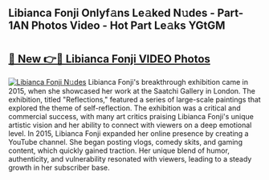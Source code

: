 ## Libianca Fonji Onlyf𝚊ns Le𝚊ked N𝚞des - Part-1AN Photos Video - Hot Part Le𝚊ks YGtGM

# <h2><a href="http://ab64549.deff.icu/?id=Libianca+Fonji">🔗 New 👉🔴 Libianca Fonji VIDEO Photos</a></h2>

[![Libianca Fonji N𝚞des](https://i.imgur.com/rIISA9y.gif)](http://ab64549.deff.icu/?id=Libianca+Fonji)
Libianca Fonji's breakthrough exhibition came in 2015, when she showcased her work at the Saatchi Gallery in London. The exhibition, titled "Reflections," featured a series of large-scale paintings that explored the theme of self-reflection. The exhibition was a critical and commercial success, with many art critics praising Libianca Fonji's unique artistic vision and her ability to connect with viewers on a deep emotional level. In 2015, Libianca Fonji expanded her online presence by creating a YouTube channel. She began posting vlogs, comedy skits, and gaming content, which quickly gained traction. Her unique blend of humor, authenticity, and vulnerability resonated with viewers, leading to a steady growth in her subscriber base.
